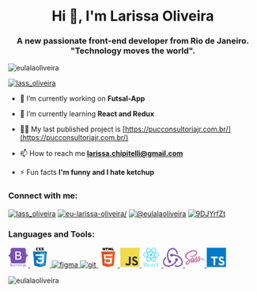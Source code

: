 <h1 align="center">Hi 👋, I'm Larissa Oliveira</h1>
<h3 align="center">A new passionate front-end developer from Rio de Janeiro. "Technology moves the world".</h3>

<p align="left"> <img src="https://komarev.com/ghpvc/?username=eulalaoliveira&label=Profile%20views&color=0e75b6&style=flat" alt="eulalaoliveira" /> </p>

<p align="left"> <a href="https://twitter.com/lass_oliveira" target="blank"><img src="https://img.shields.io/twitter/follow/lass_oliveira?logo=twitter&style=for-the-badge" alt="lass_oliveira" /></a> </p>

- 🔭 I’m currently working on **Futsal-App**

- 🌱 I’m currently learning **React and Redux**

- 👨‍💻 My last published project is [https://pucconsultoriajr.com.br/](https://pucconsultoriajr.com.br/)

- 📫 How to reach me **larissa.chipitelli@gmail.com**

- ⚡ Fun facts **I'm funny and I hate ketchup**

<h3 align="left">Connect with me:</h3>
<p align="left">
<a href="https://twitter.com/lass_oliveira" target="blank"><img align="center" src="https://raw.githubusercontent.com/rahuldkjain/github-profile-readme-generator/master/src/images/icons/Social/twitter.svg" alt="lass_oliveira" height="30" width="40" /></a>
<a href="https://linkedin.com/in/eu-larissa-oliveira/" target="blank"><img align="center" src="https://raw.githubusercontent.com/rahuldkjain/github-profile-readme-generator/master/src/images/icons/Social/linked-in-alt.svg" alt="eu-larissa-oliveira/" height="30" width="40" /></a>
<a href="https://instagram.com/larissachipitelli" target="blank"><img align="center" src="https://raw.githubusercontent.com/rahuldkjain/github-profile-readme-generator/master/src/images/icons/Social/instagram.svg" alt="@eulalaoliveira" height="30" width="40" /></a>
<a href="https://discord.gg/9DJYrfZt" target="blank"><img align="center" src="https://raw.githubusercontent.com/rahuldkjain/github-profile-readme-generator/master/src/images/icons/Social/discord.svg" alt="9DJYrfZt" height="30" width="40" /></a>
</p>

<h3 align="left">Languages and Tools:</h3>
<p align="left"> <a href="https://getbootstrap.com" target="_blank"> <img src="https://raw.githubusercontent.com/devicons/devicon/master/icons/bootstrap/bootstrap-plain-wordmark.svg" alt="bootstrap" width="40" height="40"/> </a> <a href="https://www.w3schools.com/css/" target="_blank"> <img src="https://raw.githubusercontent.com/devicons/devicon/master/icons/css3/css3-original-wordmark.svg" alt="css3" width="40" height="40"/> </a> <a href="https://www.figma.com/" target="_blank"> <img src="https://www.vectorlogo.zone/logos/figma/figma-icon.svg" alt="figma" width="40" height="40"/> </a> <a href="https://git-scm.com/" target="_blank"> <img src="https://www.vectorlogo.zone/logos/git-scm/git-scm-icon.svg" alt="git" width="40" height="40"/> </a> <a href="https://www.w3.org/html/" target="_blank"> <img src="https://raw.githubusercontent.com/devicons/devicon/master/icons/html5/html5-original-wordmark.svg" alt="html5" width="40" height="40"/> </a> <a href="https://developer.mozilla.org/en-US/docs/Web/JavaScript" target="_blank"> <img src="https://raw.githubusercontent.com/devicons/devicon/master/icons/javascript/javascript-original.svg" alt="javascript" width="40" height="40"/> </a> <a href="https://reactjs.org/" target="_blank"> <img src="https://raw.githubusercontent.com/devicons/devicon/master/icons/react/react-original-wordmark.svg" alt="react" width="40" height="40"/> </a> <a href="https://redux.js.org" target="_blank"> <img src="https://raw.githubusercontent.com/devicons/devicon/master/icons/redux/redux-original.svg" alt="redux" width="40" height="40"/> </a> <a href="https://sass-lang.com" target="_blank"> <img src="https://raw.githubusercontent.com/devicons/devicon/master/icons/sass/sass-original.svg" alt="sass" width="40" height="40"/> </a> <a href="https://www.typescriptlang.org/" target="_blank"> <img src="https://raw.githubusercontent.com/devicons/devicon/master/icons/typescript/typescript-original.svg" alt="typescript" width="40" height="40"/> </a> </p>

<p><img align="center" src="https://github-readme-stats.vercel.app/api/top-langs?username=eulalaoliveira&show_icons=true&locale=en&layout=compact" alt="eulalaoliveira" /></p>
